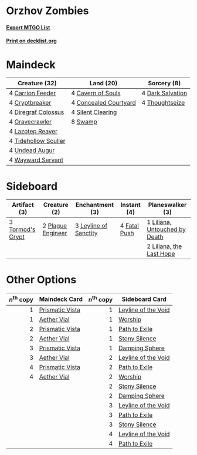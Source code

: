 # Orzhov Zombies

#### [Export MTGO List](../collection/Orzhov%20Zombies/Orzhov%20Zombies.txt)
#### [Print on decklist.org](http://decklist.org/?deckmain=4%09Carrion%20Feeder%0A4%09Cavern%20of%20Souls%0A4%09Concealed%20Courtyard%0A4%09Cryptbreaker%0A4%09Dark%20Salvation%0A4%09Diregraf%20Colossus%0A4%09Gravecrawler%0A4%09Lazotep%20Reaver%0A4%09Silent%20Clearing%0A8%09Swamp%0A4%09Thoughtseize%0A4%09Tidehollow%20Sculler%0A4%09Undead%20Augur%0A4%09Wayward%20Servant&deckside=4%09Fatal%20Push%0A3%09Leyline%20of%20Sanctity%0A1%09Liliana,%20Untouched%20by%20Death%0A2%09Liliana,%20the%20Last%20Hope%0A2%09Plague%20Engineer%0A3%09Tormod's%20Crypt)
# Maindeck

|                                         Creature (32)                                         |                                           Land (20)                                            |                                        Sorcery (8)                                        |
|-----------------------------------------------------------------------------------------------|------------------------------------------------------------------------------------------------|-------------------------------------------------------------------------------------------|
|4 [Carrion Feeder](http://gatherer.wizards.com/Pages/Card/Details.aspx?multiverseid=210133)    |4 [Cavern of Souls](http://gatherer.wizards.com/Pages/Card/Details.aspx?multiverseid=278058)    |4 [Dark Salvation](http://gatherer.wizards.com/Pages/Card/Details.aspx?multiverseid=414382)|
|4 [Cryptbreaker](http://gatherer.wizards.com/Pages/Card/Details.aspx?multiverseid=414381)      |4 [Concealed Courtyard](http://gatherer.wizards.com/Pages/Card/Details.aspx?multiverseid=417818)|4 [Thoughtseize](http://gatherer.wizards.com/Pages/Card/Details.aspx?multiverseid=438676)  |
|4 [Diregraf Colossus](http://gatherer.wizards.com/Pages/Card/Details.aspx?multiverseid=409854) |4 [Silent Clearing](http://gatherer.wizards.com/Pages/Card/Details.aspx?multiverseid=464195)    |                                                                                           |
|4 [Gravecrawler](http://gatherer.wizards.com/Pages/Card/Details.aspx?multiverseid=409635)      |8 [Swamp](http://gatherer.wizards.com/Pages/Card/Details.aspx?multiverseid=439858)              |                                                                                           |
|4 [Lazotep Reaver](http://gatherer.wizards.com/Pages/Card/Details.aspx?multiverseid=461023)    |                                                                                                |                                                                                           |
|4 [Tidehollow Sculler](http://gatherer.wizards.com/Pages/Card/Details.aspx?multiverseid=175054)|                                                                                                |                                                                                           |
|4 [Undead Augur](http://gatherer.wizards.com/Pages/Card/Details.aspx?multiverseid=464061)      |                                                                                                |                                                                                           |
|4 [Wayward Servant](http://gatherer.wizards.com/Pages/Card/Details.aspx?multiverseid=426910)   |                                                                                                |                                                                                           |


# Sideboard

|                                       Artifact (3)                                        |                                        Creature (2)                                        |                                        Enchantment (3)                                         |                                      Instant (4)                                      |                                            Planeswalker (3)                                            |
|-------------------------------------------------------------------------------------------|--------------------------------------------------------------------------------------------|------------------------------------------------------------------------------------------------|---------------------------------------------------------------------------------------|--------------------------------------------------------------------------------------------------------|
|3 [Tormod's Crypt](http://gatherer.wizards.com/Pages/Card/Details.aspx?multiverseid=389723)|2 [Plague Engineer](http://gatherer.wizards.com/Pages/Card/Details.aspx?multiverseid=464049)|3 [Leyline of Sanctity](http://gatherer.wizards.com/Pages/Card/Details.aspx?multiverseid=204993)|4 [Fatal Push](http://gatherer.wizards.com/Pages/Card/Details.aspx?multiverseid=423724)|1 [Liliana, Untouched by Death](http://gatherer.wizards.com/Pages/Card/Details.aspx?multiverseid=447242)|
|                                                                                           |                                                                                            |                                                                                                |                                                                                       |2 [Liliana, the Last Hope](http://gatherer.wizards.com/Pages/Card/Details.aspx?multiverseid=414388)     |


# Other Options

|*n*<sup>th</sup> copy|                                      Maindeck Card                                       |*n*<sup>th</sup> copy|                                        Sideboard Card                                        |
|--------------------:|------------------------------------------------------------------------------------------|--------------------:|----------------------------------------------------------------------------------------------|
|                    1|[Prismatic Vista](http://gatherer.wizards.com/Pages/Card/Details.aspx?multiverseid=464193)|                    1|[Leyline of the Void](http://gatherer.wizards.com/Pages/Card/Details.aspx?multiverseid=107682)|
|                    1|[Aether Vial](http://gatherer.wizards.com/Pages/Card/Details.aspx?multiverseid=48146)     |                    1|[Worship](http://gatherer.wizards.com/Pages/Card/Details.aspx?multiverseid=25553)             |
|                    2|[Prismatic Vista](http://gatherer.wizards.com/Pages/Card/Details.aspx?multiverseid=464193)|                    1|[Path to Exile](http://gatherer.wizards.com/Pages/Card/Details.aspx?multiverseid=220511)      |
|                    2|[Aether Vial](http://gatherer.wizards.com/Pages/Card/Details.aspx?multiverseid=48146)     |                    1|[Stony Silence](http://gatherer.wizards.com/Pages/Card/Details.aspx?multiverseid=247425)      |
|                    3|[Prismatic Vista](http://gatherer.wizards.com/Pages/Card/Details.aspx?multiverseid=464193)|                    1|[Damping Sphere](http://gatherer.wizards.com/Pages/Card/Details.aspx?multiverseid=443101)     |
|                    3|[Aether Vial](http://gatherer.wizards.com/Pages/Card/Details.aspx?multiverseid=48146)     |                    2|[Leyline of the Void](http://gatherer.wizards.com/Pages/Card/Details.aspx?multiverseid=107682)|
|                    4|[Prismatic Vista](http://gatherer.wizards.com/Pages/Card/Details.aspx?multiverseid=464193)|                    2|[Path to Exile](http://gatherer.wizards.com/Pages/Card/Details.aspx?multiverseid=220511)      |
|                    4|[Aether Vial](http://gatherer.wizards.com/Pages/Card/Details.aspx?multiverseid=48146)     |                    2|[Worship](http://gatherer.wizards.com/Pages/Card/Details.aspx?multiverseid=25553)             |
|                     |                                                                                          |                    2|[Stony Silence](http://gatherer.wizards.com/Pages/Card/Details.aspx?multiverseid=247425)      |
|                     |                                                                                          |                    2|[Damping Sphere](http://gatherer.wizards.com/Pages/Card/Details.aspx?multiverseid=443101)     |
|                     |                                                                                          |                    3|[Leyline of the Void](http://gatherer.wizards.com/Pages/Card/Details.aspx?multiverseid=107682)|
|                     |                                                                                          |                    3|[Path to Exile](http://gatherer.wizards.com/Pages/Card/Details.aspx?multiverseid=220511)      |
|                     |                                                                                          |                    3|[Stony Silence](http://gatherer.wizards.com/Pages/Card/Details.aspx?multiverseid=247425)      |
|                     |                                                                                          |                    4|[Leyline of the Void](http://gatherer.wizards.com/Pages/Card/Details.aspx?multiverseid=107682)|
|                     |                                                                                          |                    4|[Path to Exile](http://gatherer.wizards.com/Pages/Card/Details.aspx?multiverseid=220511)      |

